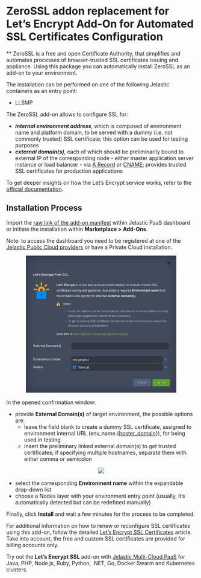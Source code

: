 # ZeroSSL addon replacement for Let’s Encrypt Add-On for Automated SSL Certificates Configuration

** ZeroSSL is a free and open Certificate Authority, that simplifies and automates processes of browser-trusted SSL certificates issuing and appliance. Using this package you can automatically install ZeroSSL as an add-on to your environment.

The installation can be performed on one of the following Jelastic containers as an entry point:
* LLSMP


The ZeroSSL add-on allows to configure SSL for:
* **_internal environment address_**, which is composed of environment name and platform domain, to be served with a dummy (i.e. not commonly trusted) SSL certificate; this option can be used for testing purposes
* **_external domain(s)_**, each of which should be preliminarily bound to external IP of the corresponding node - either master application server instance or load balancer - via [A Record](https://docs.jelastic.com/a-records-domain-names) or [CNAME](https://docs.jelastic.com/custom-domain-via-cname); provides trusted SSL certificates for production applications

To get deeper insights on how the Let’s Encrypt service works, refer to the [official documentation](https://letsencrypt.org/how-it-works/).

## Installation Process

Import the [raw link of the add-on manifest](https://raw.githubusercontent.com/jelastic-jps/lets-encrypt/master/manifest.jps) within Jelastic PaaS dashboard or initiate the installation within **Marketplace > Add-Ons**.

Note: to access the dashboard you need to be registered at one of the [Jelastic Public Cloud providers](https://jelastic.com/install-application/?manifest=https://raw.githubusercontent.com/jelastic-jps/lets-encrypt/master/manifest.jps&keys=app.jelastic.eapps.com;app.cloud.hostnet.nl;app.jelastichosting.nl;app.appengine.flow.ch;app.jelasticlw.com.br;app.mircloud.host;app.jcs.opusinteractive.io;app.paas.quarinet.eu) or have a Private Cloud installation.

<p align="center"> 
<img src="https://github.com/jelastic-jps/lets-encrypt/blob/master/images/install-letsencrypt-ssl.png" width="400">
</p>

In the opened confirmation window:
* provide **External Domain(s)** of target environment, the possible options are:
  * leave the field blank to create a dummy SSL certificate, assigned to environment internal URL (env_name.{[hoster_domain](https://docs.jelastic.com/jelastic-hoster-info)}), for being used in testing
  * insert the preliminary linked external domain(s) to get trusted certificates; if specifying multiple hostnames, separate them with either comma or semicolon
<p align="center">
<img src="https://github.com/jelastic-jps/lets-encrypt/blob/master/images/separate-domains.png" width="400">
</p>

* select the corresponding **Environment name** within the expandable drop-down list 
* choose a Nodes layer with your environment entry point (usually, it’s automatically detected but can be redefined manually)

Finally, click **Install** and wait a few minutes for the process to be completed.

For additional information on how to renew or reconfigure SSL certificates using this add-on, follow the detailed [Let’s Encrypt SSL Certificates](https://jelastic.com/blog/free-ssl-certificates-with-lets-encrypt/) article.
Take into account, the free and custom SSL certificates are provided for billing accounts only.

Try out the **Let’s Encrypt SSL** add-on with [Jelastic Multi-Cloud PaaS](https://jelastic.com/) for Java, PHP, Node.js, Ruby, Python, .NET, Go, Docker Swarm and Kubernetes clusters.
